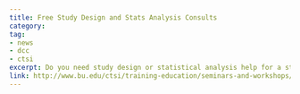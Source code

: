 ```yaml
---
title: Free Study Design and Stats Analysis Consults
category: 
tag: 
- news
- dcc
- ctsi  
excerpt: Do you need study design or statistical analysis help for a study plan, grant proposal or manuscript submission? The CTSI offers free help with study design and statistical analysis.
link: http://www.bu.edu/ctsi/training-education/seminars-and-workshops/open-study-design-and-statistical-analysis-consultation/
---
```

